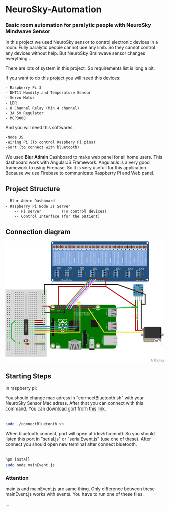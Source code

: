 # NeuroSky-Automation
### Basic room automation for paralytic people with NeuroSky Mindwave Sensor

In this project we used NeuroSky sensor to control electronic devices in a room. Fully paralytic people cannot use any limb. So they cannot 
control any devices without help. But NeuroSky Brainwave sensor changes everything .. 

There are lots of system in this project. So requirements list is long a bit.

If you want to do this project you will need this devices:

    - Raspberry Pi 3
    - DHT11 Humdity and Temperature Sensor
    - Servo Motor
    - LDR
    - 8 Channel Relay (Min 4 channel)
    - 3A 5V Regulator
    - MCP3008

And you will need this softwares:

    -Node JS
    -Wiring Pi (To control Raspbery Pi pins)
    -Gort (to connect with bluetooth)

We used <b>Blur Admin</b> Dashboard to make web panel for all home users. This dashboard work with AngularJS Framework. AngularJs is a very good framework to using Firebase. So it is very usefull for this application. Because we use Firebase to communicate Raspberry Pi and Web panel.

## Project Structure

    - Blur Admin Dashboard
    - Raspberry Pi Node Js Server
        -- Pi server         (To control devices)
        -- Control Interface (for the patient)


## Connection diagram
<img src="raspberry-pi\fritzing\bitirme_bb.png"></img>

## Starting Steps

In raspberry pi:

You should change mac adress in "connectBluetooth.sh" with your NeuroSky Sensor Mac adress. After that you can connect with this command. You can download gort from <a href="http://gort.io/documentation/getting_started/downloads/" target="_blank">this link</a>.

```sh

sudo ./connectBluetooth.sh

```

When bluetooth connect, port will open at /dev/rfcomm0. So you should listen this port in "serial.js" or "serialEvent.js" (use one of these). After connect you should open new terminal after connect bluetooth. 

```sh

npm install
sudo node mainEvent.js

```

### Attention

main.js and mainEvent.js are same thing. Only difference between these mainEvent.js works with events. You have to run one of these files. 


...
